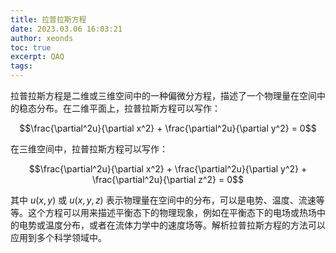 ```yaml
---
title: 拉普拉斯方程
date: 2023.03.06 16:03:21
author: xeonds
toc: true
excerpt: QAQ
tags:
---
```


拉普拉斯方程是二维或三维空间中的一种偏微分方程，描述了一个物理量在空间中的稳态分布。在二维平面上，拉普拉斯方程可以写作：

$$\frac{\partial^2u}{\partial x^2} + \frac{\partial^2u}{\partial y^2} = 0$$

在三维空间中，拉普拉斯方程可以写作：

$$\frac{\partial^2u}{\partial x^2} + \frac{\partial^2u}{\partial y^2} + \frac{\partial^2u}{\partial z^2} = 0$$

其中 $u(x,y)$ 或 $u(x,y,z)$ 表示物理量在空间中的分布，可以是电势、温度、流速等等。这个方程可以用来描述平衡态下的物理现象，例如在平衡态下的电场或热场中的电势或温度分布，或者在流体力学中的速度场等。解析拉普拉斯方程的方法可以应用到多个科学领域中。